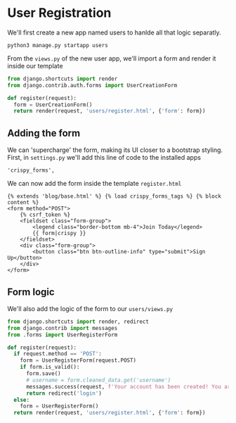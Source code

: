 # User Registration

We'll first create a new app named users to hanlde all that logic separatly.

`python3 manage.py startapp users`

From the `views.py` of the new user app, we'll import a form and render it inside our template

```py
from django.shortcuts import render
from django.contrib.auth.forms import UserCreationForm

def register(request):
  form = UserCreationForm()
  return render(request, 'users/register.html', {'form': form})
```

## Adding the form

We can 'supercharge' the form, making its UI closer to a bootstrap styling.
First, in `settings.py` we'll add this line of code to the installed apps

`'crispy_forms',`

We can now add the form inside the template `register.html`

```django
{% extends 'blog/base.html' %} {% load crispy_forms_tags %} {% block content %}
<form method="POST">
    {% csrf_token %}
    <fieldset class="form-group">
        <legend class="border-bottom mb-4">Join Today</legend>
        {{ form|crispy }}
    </fieldset>
    <div class="form-group">
        <button class="btn btn-outline-info" type="submit">Sign Up</button>
    </div>
</form>
```

## Form logic

We'll also add the logic of the form to our `users/views.py`

```py
from django.shortcuts import render, redirect
from django.contrib import messages
from .forms import UserRegisterForm

def register(request):
  if request.method == 'POST':
    form = UserRegisterForm(request.POST)
    if form.is_valid():
      form.save()
      # username = form.cleaned_data.get('username')
      messages.success(request, f'Your account has been created! You are now able to log in.')
      return redirect('login')
  else:
    form = UserRegisterForm()
  return render(request, 'users/register.html', {'form': form})
```
